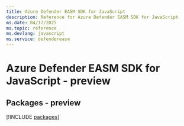 ```yaml
---
title: Azure Defender EASM SDK for JavaScript
description: Reference for Azure Defender EASM SDK for JavaScript
ms.date: 04/17/2025
ms.topic: reference
ms.devlang: javascript
ms.service: defendereasm
---
```

# Azure Defender EASM SDK for JavaScript - preview
## Packages - preview
[!INCLUDE [packages](defender-easm-index.md)]